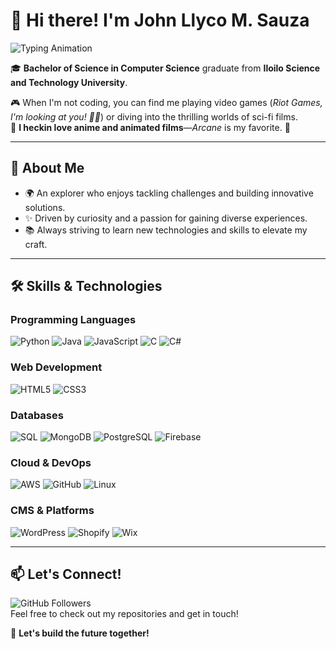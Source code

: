 # 👋 Hi there! I'm **John Llyco M. Sauza**

![Typing Animation](https://readme-typing-svg.demolab.com?font=Fira+Code&size=22&pause=1000&color=36CFFC&width=435&lines=Computer+Scientist;Software+Engineer;Data+Analyst;DevOps+Engineer;Passionate+Problem+Solver;Creator+at+Heart)  

🎓 **Bachelor of Science in Computer Science** graduate from **Iloilo Science and Technology University**.  

🎮 When I'm not coding, you can find me playing video games (*Riot Games, I'm looking at you! 👊👀*) or diving into the thrilling worlds of sci-fi films.  
🎥 **I heckin love anime and animated films**—*Arcane* is my favorite. 🚀  

---

## 🌟 **About Me**  
- 🌍 An explorer who enjoys tackling challenges and building innovative solutions.  
- ✨ Driven by curiosity and a passion for gaining diverse experiences.  
- 📚 Always striving to learn new technologies and skills to elevate my craft.  

---

## 🛠️ **Skills & Technologies**  

### **Programming Languages**  
![Python](https://img.shields.io/badge/Python-3670A0?style=for-the-badge&logo=python&logoColor=ffdd54)
![Java](https://img.shields.io/badge/Java-ED8B00?style=for-the-badge&logo=java&logoColor=white)
![JavaScript](https://img.shields.io/badge/JavaScript-F7DF1E?style=for-the-badge&logo=javascript&logoColor=black)
![C](https://img.shields.io/badge/C-00599C?style=for-the-badge&logo=c&logoColor=white)
![C#](https://img.shields.io/badge/C%23-239120?style=for-the-badge&logo=c-sharp&logoColor=white)

### **Web Development**  
![HTML5](https://img.shields.io/badge/HTML5-E34F26?style=for-the-badge&logo=html5&logoColor=white)
![CSS3](https://img.shields.io/badge/CSS3-1572B6?style=for-the-badge&logo=css3&logoColor=white)

### **Databases**  
![SQL](https://img.shields.io/badge/SQL-003B57?style=for-the-badge&logo=databricks&logoColor=white)
![MongoDB](https://img.shields.io/badge/MongoDB-4EA94B?style=for-the-badge&logo=mongodb&logoColor=white)
![PostgreSQL](https://img.shields.io/badge/PostgreSQL-316192?style=for-the-badge&logo=postgresql&logoColor=white)
![Firebase](https://img.shields.io/badge/Firebase-FFCA28?style=for-the-badge&logo=firebase&logoColor=black)

### **Cloud & DevOps**  
![AWS](https://img.shields.io/badge/AWS-FF9900?style=for-the-badge&logo=amazonaws&logoColor=white)
![GitHub](https://img.shields.io/badge/GitHub-181717?style=for-the-badge&logo=github&logoColor=white)
![Linux](https://img.shields.io/badge/Linux-FCC624?style=for-the-badge&logo=linux&logoColor=black)

### **CMS & Platforms**  
![WordPress](https://img.shields.io/badge/WordPress-21759B?style=for-the-badge&logo=wordpress&logoColor=white)
![Shopify](https://img.shields.io/badge/Shopify-7AB55C?style=for-the-badge&logo=shopify&logoColor=white)
![Wix](https://img.shields.io/badge/Wix-FA3E3E?style=for-the-badge&logo=wix&logoColor=white)

---

## 📫 **Let's Connect!**  
![GitHub Followers](https://img.shields.io/github/followers/yourusername?style=social)  
Feel free to check out my repositories and get in touch!  

🚀 **Let's build the future together!**
